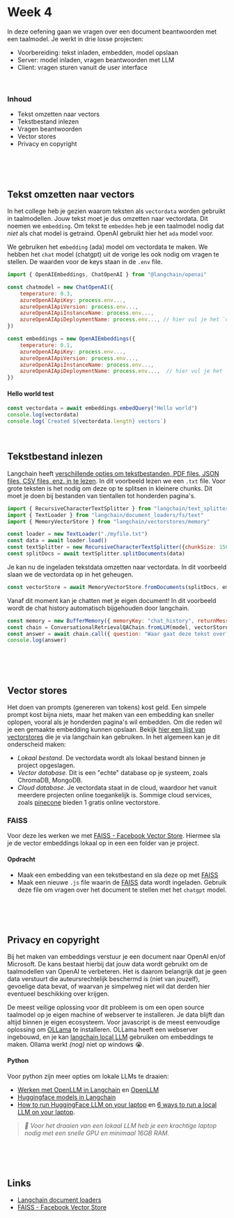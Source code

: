 # Week 4

In deze oefening gaan we vragen over een document beantwoorden met een taalmodel. Je werkt in drie losse projecten:

- Voorbereiding: tekst inladen, embedden, model opslaan
- Server: model inladen, vragen beantwoorden met LLM
- Client: vragen sturen vanuit de user interface

<br>

### Inhoud

- Tekst omzetten naar vectors
- Tekstbestand inlezen
- Vragen beantwoorden
- Vector stores
- Privacy en copyright

<br><br><br>

## Tekst omzetten naar vectors

In het college heb je gezien waarom teksten als `vectordata` worden gebruikt in taalmodellen. Jouw tekst moet je dus omzetten naar vectordata. Dit noemen we `embedding`. Om tekst te `embedden` heb je een taalmodel nodig dat *niet* als chat model is getraind. OpenAI gebruikt hier het `ada` model voor. 

We gebruiken het `embedding` (ada) model om vectordata te maken. We hebben het `chat` model (chatgpt) uit de vorige les ook nodig om vragen te stellen. De waarden voor de keys staan in de `.env` file.

```js
import { OpenAIEmbeddings, ChatOpenAI } from "@langchain/openai"

const chatmodel = new ChatOpenAI({
    temperature: 0.3,
    azureOpenAIApiKey: process.env...,
    azureOpenAIApiVersion: process.env...,
    azureOpenAIApiInstanceName: process.env...,
    azureOpenAIApiDeploymentName: process.env..., // hier vul je het `chatgpt` model in
})

const embeddings = new OpenAIEmbeddings({
    temperature: 0.1,
    azureOpenAIApiKey: process.env...,
    azureOpenAIApiVersion: process.env...,
    azureOpenAIApiInstanceName: process.env...,
    azureOpenAIApiDeploymentName: process.env...,  // hier vul je het 'ada' model in
})
```
#### Hello world test

```js
const vectordata = await embeddings.embedQuery("Hello world")
console.log(vectordata)
console.log(`Created ${vectordata.length} vectors`)
```
<br>

## Tekstbestand inlezen

Langchain heeft [verschillende opties om tekstbestanden, PDF files, JSON files, CSV files, enz. in te lezen](https://js.langchain.com/docs/modules/data_connection/document_loaders/). In dit voorbeeld lezen we een `.txt` file. Voor grote teksten is het nodig om deze op te splitsen in kleinere chunks. Dit moet je doen bij bestanden van tientallen tot honderden pagina's. 

```js
import { RecursiveCharacterTextSplitter } from "langchain/text_splitter"
import { TextLoader } from "langchain/document_loaders/fs/text"
import { MemoryVectorStore } from "langchain/vectorstores/memory"

const loader = new TextLoader("./myfile.txt")
const data = await loader.load()
const textSplitter = new RecursiveCharacterTextSplitter({chunkSize: 1500, chunkOverlap: 10})
const splitDocs = await textSplitter.splitDocuments(data)
```


Je kan nu de ingeladen tekstdata omzetten naar vectordata. In dit voorbeeld slaan we de vectordata op in het geheugen.
```js
const vectorStore = await MemoryVectorStore.fromDocuments(splitDocs, embeddings)
```
Vanaf dit moment kan je chatten met je eigen document! In dit voorbeeld wordt de chat history automatisch bijgehouden door langchain.
```js
const memory = new BufferMemory({ memoryKey: "chat_history", returnMessages: true })
const chain = ConversationalRetrievalQAChain.fromLLM(model, vectorStore.asRetriever(), { memory })
const answer = await chain.call({ question: "Waar gaat deze tekst over?" })
console.log(answer)
```


<br><br><br>

## Vector stores

Het doen van prompts (genereren van tokens) kost geld. Een simpele prompt kost bijna niets, maar het maken van een embedding kan sneller oplopen, vooral als je honderden pagina's wil embedden. Om die reden wil je een gemaakte embedding kunnen opslaan. Bekijk [hier een lijst van vectorstores](https://js.langchain.com/docs/integrations/vectorstores) die je via langchain kan gebruiken. In het algemeen kan je dit onderscheid maken:

- *Lokaal bestand*. De vectordata wordt als lokaal bestand binnen je project opgeslagen.
- *Vector database*. Dit is een "echte" database op je systeem, zoals ChromaDB, MongoDB.
- *Cloud database*. Je vectordata staat in de cloud, waardoor het vanuit meerdere projecten online toegankelijk is. Sommige cloud services, zoals [pinecone](https://www.pinecone.io) bieden 1 gratis online vectorstore.

### FAISS

Voor deze les werken we met [FAISS - Facebook Vector Store](https://js.langchain.com/docs/integrations/vectorstores/faiss). Hiermee sla je de vector embeddings lokaal op in een een folder van je project. 

#### Opdracht

- Maak een embedding van een tekstbestand en sla deze op met [FAISS](https://js.langchain.com/docs/integrations/vectorstores/faiss)
- Maak een nieuwe `.js` file waarin de [FAISS](https://js.langchain.com/docs/integrations/vectorstores/faiss) data wordt ingeladen. Gebruik deze file om vragen over het document te stellen met het `chatgpt` model.



<br><br><br>

## Privacy en copyright

Bij het maken van embeddings verstuur je een document naar OpenAI en/of Microsoft. De kans bestaat hierbij dat jouw data wordt gebruikt om de taalmodellen van OpenAI te verbeteren. Het is daarom belangrijk dat je geen data verstuurt die auteursrechtelijk beschermd is (niet van jouzelf), gevoelige data bevat, of waarvan je simpelweg niet wil dat derden hier eventueel beschikking over krijgen.

De meest veilige oplossing voor dit probleem is om een open source taalmodel op je eigen machine of webserver te installeren. Je data blijft dan altijd binnen je eigen ecosysteem. Voor javascript is de meest eenvoudige oplossing om [OLLama]() te installeren. OLLama heeft een webserver ingebouwd, en je kan [langchain local LLM](https://js.langchain.com/docs/use_cases/question_answering/local_retrieval_qa) gebruiken om embeddings te maken. Ollama werkt *(nog)* niet op windows 😭.

#### Python

Voor python zijn meer opties om lokale LLMs te draaien:

- [Werken met OpenLLM in Langchain](https://python.langchain.com/docs/integrations/llms/openllm) en [OpenLLM](https://github.com/bentoml/OpenLLM)
- [Huggingface models in Langchain](https://python.langchain.com/docs/integrations/llms/huggingface_pipelines)
- [How to run HuggingFace LLM on your laptop](https://www.markhneedham.com/blog/2023/06/23/hugging-face-run-llm-model-locally-laptop/) en [6 ways to run a local LLM on your laptop](https://semaphoreci.com/blog/local-llm).

 > *🚨 Voor het draaien van een lokaal LLM heb je een krachtige laptop nodig met een snelle GPU en minimaal 16GB RAM.*

<br><br><br>

 ## Links

 - [Langchain document loaders](https://js.langchain.com/docs/modules/data_connection/document_loaders/)
 - [FAISS - Facebook Vector Store](https://js.langchain.com/docs/integrations/vectorstores/faiss)